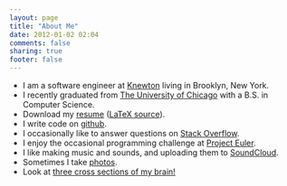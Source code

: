 ```yaml
---
layout: page
title: "About Me"
date: 2012-01-02 02:04
comments: false
sharing: true
footer: false
---
```

- I am a software engineer at <a href="http://knewton.com">Knewton</a> living in Brooklyn, New York.
- I recently graduated from <a href="http://www.uchicago.edu">The University of Chicago</a> with a B.S. in Computer Science.
- Download my <a href="http://github.com/jordanlewis/resume/raw/master/resume.pdf">resume</a> (<a href="http://github.com/jordanlewis/resume/raw/master/resume.tex">LaTeX source</a>).
- I write code on <a href="http://github.com/jordanlewis">github</a>.
- I occasionally like to answer questions on <a href="http://stackoverflow.com/users/73632/jordan-lewis">Stack Overflow</a>.
- I enjoy the occasional programming challenge at <a href="http://projecteuler.net/index.php?section=profile&amp;profile=toft">Project Euler</a>.
- I like making music and sounds, and uploading them to <a href="http://soundcloud.com/jordanlewis">SoundCloud</a>.
- Sometimes I take <a href="http://flickr.com/photos/crassworm">photos</a>.
- Look at <a href="/images/brain.jpg">three cross sections of my brain!</a>
